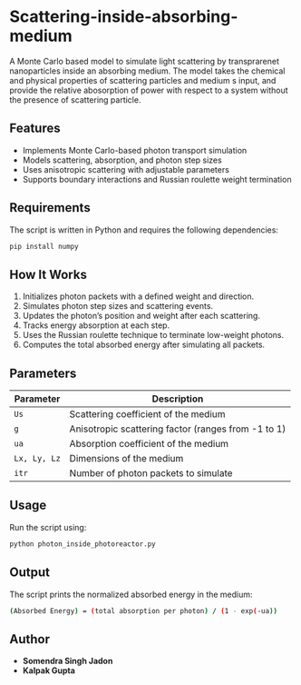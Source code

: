# Scattering-inside-absorbing-medium
A Monte Carlo based model to simulate light scattering by transprarenet nanoparticles inside an absorbing medium. The model takes the chemical and physical properties of scattering particles and medium s input, and provide the relative abosorption of power with respect to a system without the presence of scattering particle. 

## Features
- Implements Monte Carlo-based photon transport simulation
- Models scattering, absorption, and photon step sizes
- Uses anisotropic scattering with adjustable parameters
- Supports boundary interactions and Russian roulette weight termination

## Requirements
The script is written in Python and requires the following dependencies:

```bash
pip install numpy
```

## How It Works
1. Initializes photon packets with a defined weight and direction.
2. Simulates photon step sizes and scattering events.
3. Updates the photon’s position and weight after each scattering.
4. Tracks energy absorption at each step.
5. Uses the Russian roulette technique to terminate low-weight photons.
6. Computes the total absorbed energy after simulating all packets.

## Parameters
| Parameter  | Description |
|------------|-------------|
| `Us`       | Scattering coefficient of the medium |
| `g`        | Anisotropic scattering factor (ranges from -1 to 1) |
| `ua`       | Absorption coefficient of the medium |
| `Lx, Ly, Lz` | Dimensions of the medium |
| `itr`      | Number of photon packets to simulate |


## Usage
Run the script using:

```bash
python photon_inside_photoreactor.py
```

## Output
The script prints the normalized absorbed energy in the medium:

```bash
(Absorbed Energy) = (total absorption per photon) / (1 - exp(-ua))
```

## Author
- **Somendra Singh Jadon**
- **Kalpak Gupta**
